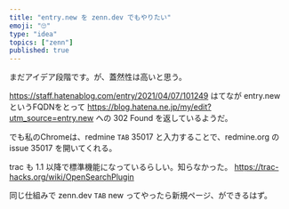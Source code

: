```yaml
---
title: "entry.new を zenn.dev でもやりたい"
emoji: "🙄"
type: "idea"
topics: ["zenn"]
published: true
---
```


まだアイデア段階です。が、蓋然性は高いと思う。

https://staff.hatenablog.com/entry/2021/04/07/101249
はてなが entry.new というFQDNをとって https://blog.hatena.ne.jp/my/edit?utm_source=entry.new への 302 Found を返しているようだ。

でも私のChromeは、redmine `TAB` 35017 と入力することで、redmine.org の issue 35017 を開いてくれる。

trac も 1.1 以降で標準機能になっているらしい。知らなかった。
https://trac-hacks.org/wiki/OpenSearchPlugin

同じ仕組みで zenn.dev `TAB` new ってやったら新規ページ、ができるはず。
